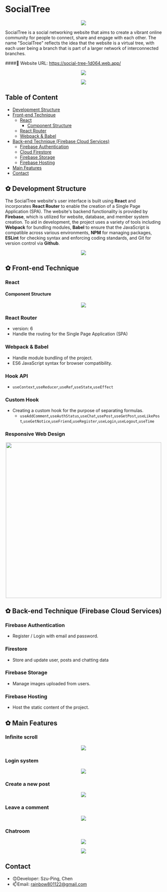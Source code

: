 # SocialTree

<p align="center">
<img src="src/images/logo.JPG"/>
</p>
SocialTree is a social networking website that aims to create a vibrant online community for people to connect, share and engage with each other. The name "SocialTree" reflects the idea that the website is a virtual tree, with each user being a branch that is part of a larger network of interconnected branches.

####:link: Website URL: https://social-tree-1d064.web.app/

<p align="center">
<img src="src/images/intro.png"/>
</p>

<p align="center">
<img src="src/images/function.png"/>
</p>

## Table of Content

- [Development Structure](#-development-structure)
- [Front-end Technique](#-front-end-technique)
  - [React](#react)
    - [Component Structure](#component-structure)
  - [React Router](#react-router)
  - [Webpack & Babel](#webpack--babel)
- [Back-end Technique (Firebase Cloud Services)](#-back-end-technique-firebase-cloud-services)
  - [Firebase Authentication](#firebase-authentication)
  - [Cloud Firestore](#cloud-firestore)
  - [Firebase Storage](#firebase-storage)
  - [Firebase Hosting](#firebase-hosting)
- [Main Features](#-main-features)
- [Contact](#contact)

## ✿ Development Structure

The SocialTree website's user interface is built using **React** and incorporates **React Router** to enable the creation of a Single Page Application (SPA). The website's backend functionality is provided by **Firebase**, which is utilized for website, database, and member system creation. To aid in development, the project uses a variety of tools including **Webpack** for bundling modules, **Babel** to ensure that the JavaScript is compatible across various environments, **NPM** for managing packages, **ESLint** for checking syntax and enforcing coding standards, and Git for version control via **Github**.

<p align="center">
<img src="src/images/Tech2.png"/>
</p>

## ✿ Front-end Technique

### React

#### Component Structure

<p align="center">
<img src="src/images/structure.png"/>
</p>

### React Router

- version: 6
- Handle the routing for the Single Page Application (SPA)

### Webpack & Babel

- Handle module bundling of the project.
- ES6 JavaScript syntax for browser compatibility.

### Hook API

- `useContext`,`useReducer`,`useRef`,`useState`,`useEffect`

### Custom Hook

- Creating a custom hook for the purpose of separating formulas.
  - `useAddComment`,`useAuthStatus`,`useChat`,`usePost`,`useGetPost`,`useLikePost`,`useGetNotice`,`useFriend`,`useRegister`,`useLogin`,`useLogout`,`useTime`

### Responsive Web Design

<p align="center">
<img src="src/images/device.jpg" width="500"/>
</p>

## ✿ Back-end Technique (Firebase Cloud Services)

### Firebase Authentication

- Register / Login with email and password.

### Firestore

- Store and update user, posts and chatting data

### Firebase Storage

- Manage images uploaded from users.

### Firebase Hosting

- Host the static content of the project.

## ✿ Main Features

### Infinite scroll

<p align="center">
<img src="src/images/scroll.gif"/>
</p>

### Login system

<p align="center">
<img src="src/images/loginDemo.gif"/>
</p>

### Create a new post

<p align="center">
<img src="src/images/AddPostDemo.gif"/>
</p>

### Leave a comment

<p align="center">
<img src="src/images/LikeAndComment.gif"/>
</p>

### Chatroom

<p align="center">
<img src="src/images/ChatSearch.gif"/>
</p>
<p align="center">
<img src="src/images/chatDemo.gif"/>
</p>

## Contact

- :blush:Developer: Szu-Ping, Chen
- :mailbox:Email: rainbow801122@gmail.com
